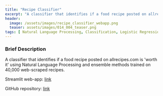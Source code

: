 ```yaml
---
title: "Recipe Classifier"
excerpt: "A classifier that identifies if a food recipe posted on allrecipes.com is 'worth it' using Natural Language Processing and ensemble methods."
header:
  image: /assets/images/recipe_classifier_webapp.png
  teaser: assets/images/014_004_teaser.png
tags: [ Natural Language Processing, Classification, Logistic Regression, XGBoost, Web Scraping ]
---
```


### Brief Description
A classifier that identifies if a food recipe posted on allrecipes.com is 'worth it' using Natural Language Processing and ensemble methods trained on 40,000 web-scraped recipes.

Streamlit web-app: [link](https://andrewyewcy-recipe-classifier-recipe-classifier-ojen7a.streamlit.app)

GitHub repository: [link](https://github.com/andrewyewcy/recipe_classifier/tree/main)